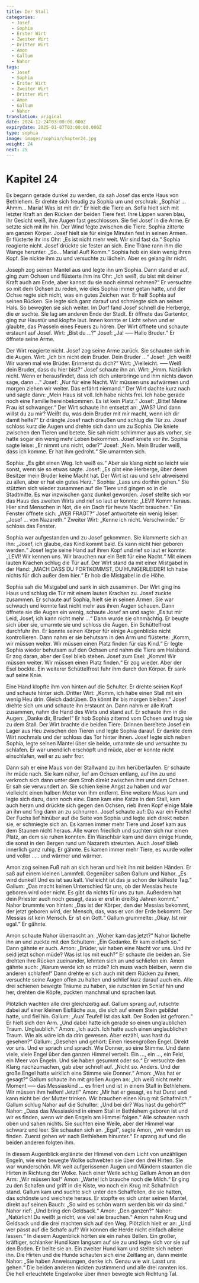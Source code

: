 ```yaml
---
title: Der Stall
categories:
  - Josef
  - Sophia
  - Erster Wirt
  - Zweiter Wirt
  - Dritter Wirt
  - Amon
  - Gallum
  - Nahor
tags:
  - Josef
  - Sophia
  - Erster Wirt
  - Zweiter Wirt
  - Dritter Wirt
  - Amon
  - Gallum
  - Nahor
translation: original
date: 2024-12-24T03:00:00.000Z
expirydate: 2025-01-07T03:00:00.000Z
type: sophia
image: images/sophia/chapter24.jpg
weight: 24
next: 25
---
```


# Kapitel 24



Es begann gerade dunkel zu werden, da sah Josef das erste Haus von Bethlehem.
Er drehte sich freudig zu Sophia um und erschrak: „Sophia! ... Ähmm... Maria! Was ist mit dir.“
Er hielt die Tiere an.
Sofia hielt sich mit letzter Kraft an den Rücken der beiden Tiere fest.
Ihre Lippen waren blau, ihr Gesicht weiß, ihre Augen fast geschlossen.
Sie fiel Josef in die Arme.
Er setzte sich mit ihr hin.
Der Wind fegte zwischen die Tiere.
Sophia zitterte am ganzen Körper.
Josef hielt sie für einige Minuten fest in seinen Armen.
Er flüsterte ihr ins Ohr: „Es ist nicht mehr weit.
Wir sind fast da.“
Sophia reagierte nicht.
Josef drückte sie fester an sich.
Eine Träne rann ihm die Wange herunter.
„So... Maria! Auf! Komm.“
Sophia hob ein klein wenig ihren Kopf.
Sie nickte ihm zu und versuchte zu lächeln.
Aber es gelang ihr nicht.

Joseph zog seinen Mantel aus und legte ihn um Sophia.
Dann stand er auf, ging zum Ochsen und flüsterte ihm ins Ohr: „Ich weiß, du bist mit deiner Kraft auch am Ende, aber kannst du sie noch einmal nehmen?“
Er versuchte so mit dem Ochsen zu reden, wie dies Sophia immer getan hatte, und der Ochse regte sich nicht, was ein gutes Zeichen war.
Er half Sophia auf seinen Rücken.
Sie legte sich ganz darauf und schmiegte sich an seinen Hals.
So bewegten sie sich weiter.
Im Dorf fand Josef schnell die Herberge, die er suchte.
Sie lag am anderen Ende der Stadt.
Er öffnete das Gartentor, ging zur Haustür und klopfte laut.
Innen konnte er Licht sehen und er glaubte, das Prasseln eines Feuers zu hören.
Der Wirt öffnete und schaute erstaunt auf Josef.
Wirt: „Bist du ...?“
Josef: „Ja! ––– Hallo Bruder.“
Er öffnete seine Arme.

Der Wirt reagierte nicht.
Josef zog seine Arme zurück.
Sie schauten sich in die Augen.
Wirt: „Ich bin nicht dein Bruder.
Dein Bruder ...“
Josef: „Ich weiß!
Wir waren mal wie Brüder.
Erinnerst du dich?“
Wirt: „Vielleicht.
––– Weiß dein Bruder, dass du hier bist?“
Josef schaute ihn an.
Wirt: „Hmm.
Natürlich nicht.
Wenn er herausfindet, dass ich dich unterbringe und ihm nichts davon sage, dann ...“
Josef: „Nur für eine Nacht.
Wir müssen uns aufwärmen und morgen ziehen wir weiter.
Das erfährt niemand.“
Der Wirt dachte kurz nach und sagte dann: „Mein Haus ist voll.
Ich habe nichts frei.
Ich habe gerade noch eine Familie hereinbekommen.
Es ist kein Platz.“
Josef: „Bitte! Meine Frau ist schwanger.“
Der Wirt schaute ihn entsetzt an: „WAS?
Und dann willst du zu mir?
Weißt du, was dein Bruder mit mir macht, wenn ich dir damit helfe?“
Er drängte Josef nach draußen und schlug die Tür zu.
Josef schloss kurz die Augen und drehte sich dann um zu Sophia.
Die kniete zwischen den Tieren und betete.
Sie sah nicht schlimmer aus als vorher, sie hatte sogar ein wenig mehr Leben bekommen.
Josef kniete vor ihr.
Sophia sagte leise: „Er nimmt uns nicht, oder?“
Josef: „Nein.
Mein Bruder weiß, dass ich komme.
Er hat ihm gedroht.“
Sie umarmten sich.

Sophia: „Es gibt einen Weg.
Ich weiß es.“
Aber sie klang nicht so leicht wie sonst, wenn sie so etwas sagte.
Josef: „Es gibt eine Herberge, über deren Besitzer mein Bruder keine Macht hat.
Der Wirt ist rau und sehr abweisend zu allen, aber er hat ein gutes Herz.“
Sophia: „Lass uns dorthin gehen.“
Sie stützten sich wieder zusammen auf die Tiere und gingen so in die Stadtmitte.
Es war inzwischen ganz dunkel geworden.
Josef stellte sich vor das Haus des zweiten Wirts und rief so laut er konnte: „LEVI! Komm heraus.
Hier sind Menschen in Not, die ein Dach für heute Nacht brauchen.“
Ein Fenster öffnete sich: „WER FRAGT?“
Josef antwortete ein wenig leiser: „Josef ... von Nazareth.“
Zweiter Wirt: „Kenne ich nicht.
Verschwinde.“
Er schloss das Fenster.

Sophia war aufgestanden und zu Josef gekommen.
Sie klammerte sich an ihn: „Josef, ich glaube, das Kind kommt bald.
Es kann nicht hier geboren werden.“
Josef legte seine Hand auf ihren Kopf und rief so laut er konnte: „LEVI! Wir kennen uns.
Wir brauchen nur ein Bett für eine Nacht.“
Mit einem lauten Krachen schlug die Tür auf.
Der Wirt stand da mit einer Mistgabel in der Hand: „MACH DASS DU FORTKOMMST, DU HUNGERLEIDER!
Ich habe nichts für dich außer dem hier.“
Er hob die Mistgabel in die Höhe.

Sophia sah die Mistgabel und sank in sich zusammen.
Der Wirt ging ins Haus und schlug die Tür mit einem lauten Krachen zu.
Josef zuckte zusammen.
Er schaute auf Sophia, hielt sie in seinen Armen.
Sie war schwach und konnte fast nicht mehr aus ihren Augen schauen.
Dann öffnete sie die Augen ein wenig, schaute Josef an und sagte: „Es tut mir Leid, Josef, ich kann nicht mehr ...“
Dann wurde sie ohnmächtig.
Er beugte sich über sie, umarmte sie und schloss die Augen.
Ein Schüttelfrost durchfuhr ihn.
Er konnte seinen Körper für einige Augenblicke nicht kontrollieren.
Dann nahm er sie behutsam in den Arm und flüsterte: „Komm, wir müssen weiter.
Wir müssen einen Platz finden für das Kind.“
Er legte Sophia wieder behutsam auf den Ochsen und nahm die Tiere am Halsband.
Er zog daran, aber der Esel blieb stehen.
Josef zum Esel: „Komm! Wir müssen weiter.
Wir müssen einen Platz finden.“
Er zog wieder.
Aber der Esel bockte.
Ein weiterer Schüttelfrost fuhr ihm durch den Körper.
Er sank auf seine Knie.

Eine Hand klopfte ihm von hinten auf die Schulter.
Er drehte seinen Kopf und schaute hinter sich.
Dritter Wirt: „Komm, ich habe einen Stall mit ein wenig Heu drin.
Gleich dadrüben.
Da könnt ihr bis morgen bleiben.“
Josef drehte sich um und schaute ihn erstaunt an.
Dann nahm er alle Kraft zusammen, nahm die Hand des Wirts und stand auf.
Er schaute ihm in die Augen: „Danke dir, Bruder!“
Er hob Sophia zitternd vom Ochsen und trug sie zu dem Stall.
Der Wirt brachte die beiden Tiere.
Drinnen bereitete Josef ein Lager aus Heu zwischen den Tieren und legte Sophia darauf.
Er dankte dem Wirt nochmals und der schloss das Tor hinter ihnen.
Josef legte sich neben Sophia, legte seinen Mantel über sie beide, umarmte sie und versuchte zu schlafen.
Er war unendlich erschöpft und müde, aber er konnte nicht einschlafen, weil er zu sehr fror.

Dann sah er eine Maus von der Stallwand zu ihm herüberlaufen.
Er schaute ihr müde nach.
Sie kam näher, lief am Ochsen entlang, auf ihn zu und verkroch sich dann unter dem Stroh direkt zwischen ihm und dem Ochsen.
Er sah sie verwundert an.
Sie schien keine Angst zu haben und war vielleicht einen halben Meter von ihm entfernt.
Eine weitere Maus kam und legte sich dazu, dann noch eine.
Dann kam eine Katze in den Stall, kam auch heran und drückte sich gegen den Ochsen, rieb ihren Kopf einige Male an ihn und fing dann an zu schnurren.
Josef schaute auf: Da war ein Fuchs!
Der Fuchs lief hinüber auf die Seite von Sophia und legte sich direkt neben sie, er schmiegte sich an.
Es kamen immer mehr Tiere und Josef kam aus dem Staunen nicht heraus.
Alle waren friedlich und suchten sich nur einen Platz, an dem sie ruhen konnten.
Ein Waschbär kam und dann einige Hunde, die sonst in den Bergen rund um Nazareth streunten.
Auch Josef blieb innerlich ganz ruhig.
Er gähnte.
Es kamen immer mehr Tiere, es wurde voller und voller ..... und wärmer und wärmer.

Amon zog seinen Fuß nah an sich heran und hielt ihn mit beiden Händen.
Er saß auf einem kleinen Lammfell.
Gegenüber saßen Gallum und Nahor.
„Es wird dunkel! Und es ist sau kalt.
Vielleicht ist das ja schon der kälteste Tag.“
Gallum: „Das macht keinen Unterschied für uns, ob der Messias heute geboren wird oder nicht.
Es gibt da nichts für uns zu tun.
Außerdem hat dein Priester auch noch gesagt, dass er erst in dreißig Jahren kommt.“
Nahor brummte von hinten: „Das ist der Körper, den der Messias bekommt, der jetzt geboren wird, der Mensch, das, was er von der Erde bekommt.
Der Messias ist kein Mensch.
Er ist ein Gott.“
Gallum grummelte: „Okay. Ist mir egal.“
Er gähnte.

Amon schaute Nahor überrascht an: „Woher kam das jetzt?“
Nahor lächelte ihn an und zuckte mit den Schultern: „Ein Gedanke. Er kam einfach so.“
Dann gähnte er auch.
Amon: „Brüder, wir haben eine Nacht vor uns.
Und ihr seid jetzt schon müde?
Was ist los mit euch?“
Er schaute die beiden an.
Sie drehten ihre Rücken zueinander, lehnten sich an und schliefen ein.
Amon gähnte auch: „Warum werde ich so müde?
Ich muss wach bleiben, wenn die anderen schlafen!“
Dann drehte er sich auch mit dem Rücken zu ihnen, versuchte seine Augen offen zu halten und schlief kurz darauf auch ein.
Alle drei schienen bewegte Träume zu haben, sie rutschten im Schlaf hin und her, drehten die Köpfe, zuckten manchmal und sprachen laut.

Plötzlich wachten alle drei gleichzeitig auf.
Gallum sprang auf, rutschte dabei auf einer kleinen Eisfläche aus, die sich auf einem Stein gebildet hatte, und fiel hin.
Gallum: „Aua! Teufel! Ist das kalt.
Der Boden ist gefroren.“
Er hielt sich den Arm.
„Und dabei hatte ich gerade so einen unglaublichen Traum.
Unglaublich.“
Amon: „Ich auch.
Ich hatte auch einen unglaublichen Traum.
Wie als wäre ich da drin gewesen.
Aber erzähl, was hast du gesehen?“
Gallum: „Gesehen und gehört: Einen riesengroßen Engel.
Direkt vor uns.
Und er sprach und sprach.
Wie Donner, so eine Stimme.
Und dann viele, viele Engel über den ganzen Himmel verteilt.
Ein ..., ein ..., ein Feld, ein Meer von Engeln.
Und sie haben gesummt oder so.“
Er versuchte den Klang nachzumachen, gab aber schnell auf.
„Nicht so.
Anders.
Und der große Engel hatte wirklich eine Stimme wie Donner.“
Amon: „Was hat er gesagt?“
Gallum schaute ihn mit großen Augen an: „Ich weiß nicht mehr.
Moment ––– das Messiaskind ... es friert und ist in einem Stall in Bethlehem.
Wir müssen ihm helfen! Jetzt!“
Amon: „Mir hat er gesagt, es hat Durst und kann nicht bei der Mutter trinken.
Wir brauchen einen Krug mit Schafmilch.“
Gallum schlug Nahor auf die Schulter: „Und bei dir?
Was hast du gehört?“
Nahor: „Dass das Messiaskind in einem Stall in Bethlehem geboren ist und wir es finden, wenn wir den Engeln am Himmel folgen.“
Alle schauten nach oben und sahen nichts.
Sie suchten eine Weile, aber der Himmel war schwarz und leer.
Sie schauten sich an.
„Egal“, sagte Amon, „wir werden es finden.
Zuerst gehen wir nach Bethlehem hinunter.“
Er sprang auf und die beiden anderen folgten ihm.

In diesem Augenblick erglänzte der Himmel von dem Licht von unzähligen Engeln, wie eine bewegte Wolke schwebten sie über den drei Hirten.
Sie war wunderschön.
Mit weit aufgerissenen Augen und Mündern staunten die Hirten in Richtung der Wolke.
Nach einer Weile schlug Gallum Amon an den Arm: „Wir müssen los!“
Amon: „Warte! Ich brauche noch die Milch.“
Er ging zu den Schafen und griff in die Kiste, wo noch ein Krug mit Schafmilch stand.
Gallum kam und suchte sich unter den Schaffellen, die sie hatten, das schönste und weichste heraus.
Er stopfte es sich unter seinen Mantel, direkt auf seinen Bauch: „So wird es schön warm werden bis wir da sind.“
Nahor rief: „Und bring den Geldsack.“
Amon: „Den ganzen?“
Nahor: „Natürlich!
Du weißt ja nicht, wie viel sie brauchen.“
Amon nahm Krug und Geldsack und die drei machten sich auf den Weg.
Plötzlich hielt er an: „Und wer passt auf die Schafe auf?
Wir können die Herde nicht einfach alleine lassen.“
In diesem Augenblick hörten sie ein nahes Bellen.
Ein großer, kräftiger, schlanker Hund kam langsam auf sie zu und legte sich vor sie auf den Boden.
Er bellte sie an.
Ein zweiter Hund kam und stellte sich neben ihn.
Die Hirten und die Hunde schauten sich eine Zeitlang an, dann meinte Nahor: „Sie haben Anweisungen, denke ich.
Genau wie wir.
Lasst uns gehen.“
Die beiden anderen nickten zustimmend und alle drei rannten los.
Die hell erleuchtete Engelwolke über ihnen bewegte sich Richtung Tal.
